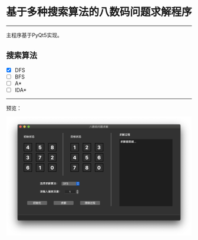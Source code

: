# 基于多种搜索算法的八数码问题求解程序

***

主程序基于PyQt5实现。

## 搜索算法

* [x] DFS
* [ ] BFS
* [ ] A*
* [ ] IDA*

****

预览：

![image](https://github.com/Kuludu/Eight_Figure_Puzzle_Solver/blob/master/example.png)


